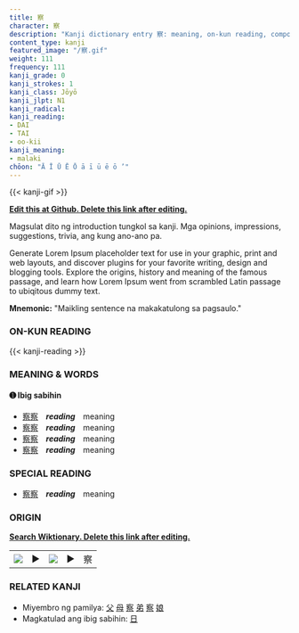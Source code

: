 ```yaml
---
title: 察
character: 察
description: "Kanji dictionary entry 察: meaning, on-kun reading, compounds, origin, related kanji"
content_type: kanji
featured_image: "/察.gif"
weight: 111
frequency: 111
kanji_grade: 0
kanji_strokes: 1
kanji_class: Jōyō
kanji_jlpt: N1
kanji_radical: 
kanji_reading: 
- DAI
- TAI
- oo-kii
kanji_meaning:
- malaki
chōon: "Ā Ī Ū Ē Ō ā ī ū ē ō ’"
---
```

[//]: # (Don't edit the line below. Kanji animated GIF code is automatically generated.)
{{< kanji-gif >}}

[//]: # (Edit below this line.)

**[Edit this at Github. Delete this link after editing.](https://github.com/tim0g/tim/tree/main/content/kanji/察/index.md)**

Magsulat dito ng introduction tungkol sa kanji. Mga opinions, impressions, suggestions, trivia, ang kung ano-ano pa.

Generate Lorem Ipsum placeholder text for use in your graphic, print and web layouts, and discover plugins for your favorite writing, design and blogging tools. Explore the origins, history and meaning of the famous passage, and learn how Lorem Ipsum went from scrambled Latin passage to ubiqitous dummy text.
 
**Mnemonic:** "Maikling sentence na makakatulong sa pagsaulo."

### ON-KUN READING

[//]: # (Don't edit the line below. ON-KUN READING code is automatically generated.)
{{< kanji-reading >}}

### MEANING & WORDS

#### ➊ **Ibig sabihin**
  - [察](../察)[察](../察)　***reading***　meaning
  - [察](../察)[察](../察)　***reading***　meaning
  - [察](../察)[察](../察)　***reading***　meaning
  - [察](../察)[察](../察)　***reading***　meaning

### SPECIAL READING
  - [察](../察)[察](../察)　***reading***　meaning

### ORIGIN

**[Search Wiktionary. Delete this link after editing.](https://wiktionary.org/wiki/察)**
<table class="kanji-table"><tr><td>
<img src="60px-察-bronze.svg.png">
</td><td>▶</td><td>
<img src="60px-察-oracle.svg.png">
</td><td>▶</td>
<td class="kanji-origin">察</td>
</tr></table>

### RELATED KANJI
- Miyembro ng pamilya: [父](../父) [母](../母) [察](../察) [弟](../弟) [察](../察) [娘](../娘)
- Magkatulad ang ibig sabihin: [日](../日)
